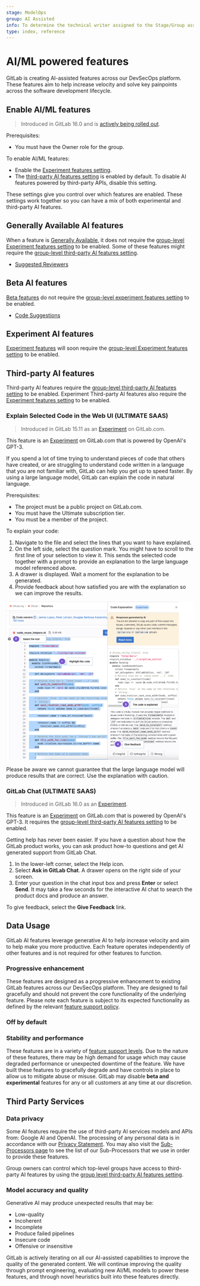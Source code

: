 ```yaml
---
stage: ModelOps
group: AI Assisted
info: To determine the technical writer assigned to the Stage/Group associated with this page, see https://about.gitlab.com/handbook/product/ux/technical-writing/#assignments
type: index, reference
---
```


# AI/ML powered features

GitLab is creating AI-assisted features across our DevSecOps platform. These features aim to help increase velocity and solve key painpoints across the software development lifecycle.

## Enable AI/ML features

> Introduced in GitLab 16.0 and is [actively being rolled out](https://gitlab.com/gitlab-org/gitlab/-/merge_requests/118222).

Prerequisites:

- You must have the Owner role for the group.

To enable AI/ML features:

- Enable the [Experiment features setting](group/manage.md#group-experiment-features-setting).
- The [third-party AI features setting](group/manage.md#group-third-party-ai-features-setting) is enabled by default. To disable AI features powered by third-party APIs, disable this setting.

These settings give you control over which features are enabled. These settings work together so you can have a mix of both experimental and third-party AI features.

## Generally Available AI features

When a feature is [Generally Available](../policy/alpha-beta-support.md#generally-available-ga), it does not require the [group-level Experiment features setting](group/manage.md#group-experiment-features-setting) to be enabled. Some of these features might require the [group-level third-party AI features setting](group/manage.md#group-third-party-ai-features-setting).

- [Suggested Reviewers](project/merge_requests/reviews/index.md#suggested-reviewers)

## Beta AI features

[Beta features](../policy/alpha-beta-support.md#beta) do not require the [group-level experiment features setting](group/manage.md#group-experiment-features-setting) to be enabled. 

- [Code Suggestions](project/repository/code_suggestions.md)

## Experiment AI features 

[Experiment features](../policy/alpha-beta-support.md#experiment) will soon require the [group-level Experiment features setting](group/manage.md#group-experiment-features-setting) to be enabled. 

## Third-party AI features

Third-party AI features require the [group-level third-party AI features setting](group/manage.md#group-third-party-ai-features-setting) to be enabled. Experiment Third-party AI features also require the [Experiment features setting](group/manage.md#group-experiment-features-setting) to be enabled.

### Explain Selected Code in the Web UI **(ULTIMATE SAAS)**

> Introduced in GitLab 15.11 as an [Experiment](../policy/alpha-beta-support.md#experiment) on GitLab.com.

This feature is an [Experiment](../policy/alpha-beta-support.md) on GitLab.com that is powered by OpenAI's GPT-3.

If you spend a lot of time trying to understand pieces of code that others have created, or
are struggling to understand code written in a language that you are not familiar with, GitLab can help you get up to speed faster. By using a large language model, GitLab can explain the code in natural language.

Prerequisites:

- The project must be a public project on GitLab.com.
- You must have the Ultimate subscription tier.
- You must be a member of the project.

To explain your code:

1. Navigate to the file and select the lines that you want to have explained. 
1. On the left side, select the question mark. You might have to scroll to the first line of your selection to view it. This sends the selected code together with a prompt to provide an explanation to the large language model referenced above. 
1. A drawer is displayed. Wait a moment for the explanation to be generated. 
1. Provide feedback about how satisfied you are with the explanation so we can improve the results.

![How to use the Explain Code Experiment](img/explain_code_experiment.png)

Please be aware we cannot guarantee that the large language model will produce results that are correct. Use the explanation with caution. 


### GitLab Chat **(ULTIMATE SAAS)**

> Introduced in GitLab 16.0 as an [Experiment](../policy/alpha-beta-support.md#experiment).

This feature is an [Experiment](../policy/alpha-beta-support.md) on GitLab.com that is powered by OpenAI's GPT-3. It requires the [group-level third-party AI features setting](group/manage.md#group-third-party-ai-features-setting) to be enabled.

Getting help has never been easier. If you have a question about how the GitLab product works, you can ask product how-to questions and get AI generated support from GitLab Chat. 

1. In the lower-left corner, select the Help icon.
1. Select **Ask in GitLab Chat**. A drawer opens on the right side of your screen.
1. Enter your question in the chat input box and press **Enter** or select **Send**. It may take a few seconds for the interactive AI chat to search the product docs and produce an answer.

To give feedback, select the **Give Feedback** link.

## Data Usage

GitLab AI features leverage generative AI to help increase velocity and aim to help make you more productive. Each feature operates independently of other features and is not required for other features to function.

### Progressive enhancement

These features are designed as a progressive enhancement to existing GitLab features across our DevSecOps platform. They are designed to fail gracefully and should not prevent the core functionality of the underlying feature. Please note each feature is subject to its expected functionality as defined by the relevant [feature support policy](../policy/alpha-beta-support.md).

### Off by default


### Stability and performance

These features are in a variety of [feature support levels](../policy/alpha-beta-support.md#beta). Due to the nature of these features, there may be high demand for usage which may cause degraded performance or unexpected downtime of the feature. We have built these features to gracefully degrade and have controls in place to allow us to mitigate abuse or misuse. GitLab may disable **beta and experimental** features for any or all customers at any time at our discretion.

## Third Party Services

### Data privacy

Some AI features require the use of third-party AI services  models and APIs from: Google AI and OpenAI. The processing of any personal data is in accordance with our [Privacy Statement](https://about.gitlab.com/privacy/). You may also visit the [Sub-Processors page](https://about.gitlab.com/privacy/subprocessors/#third-party-sub-processors) to see the list of our Sub-Processors that we use in order to provide these features. 

Group owners can control which top-level groups have access to third-party AI features by using the [group level third-party AI features setting](group/manage.md#group-third-party-ai-features-setting).

### Model accuracy and quality

Generative AI may produce unexpected results that may be: 

- Low-quality
- Incoherent
- Incomplete
- Produce failed pipelines
- Insecure code
- Offensive or insensitive

GitLab is actively iterating on all our AI-assisted capabilities to improve the quality of the generated content. We will continue improving the quality through prompt engineering, evaluating new AI/ML models to power these features, and through novel heuristics built into these features directly.
